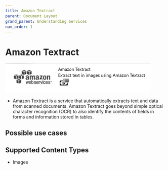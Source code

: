 ```yaml
---
title: Amazon Textract
parent: Document Layout
grand_parent: Understanding Services
nav_order: 1
---
```


# Amazon Textract

![](<../../.gitbook/assets/36 (1) (1).png>)

* Amazon Textract is a service that automatically extracts text and data from scanned documents. Amazon Textract goes beyond simple optical character recognition (OCR) to also identify the contents of fields in forms and information stored in tables.

## Possible use cases

## Supported Content Types

* Images
